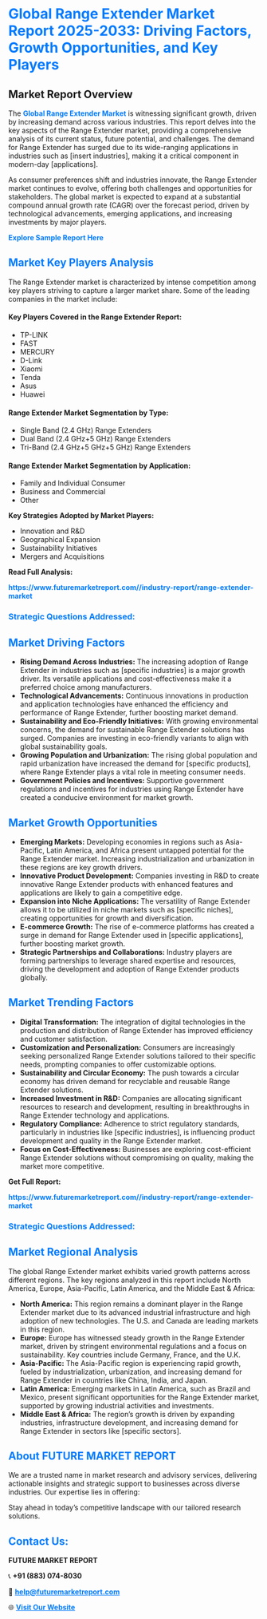 <h1 style="color: #007BFF;">Global Range Extender Market Report 2025-2033: Driving Factors, Growth Opportunities, and Key Players</h1>

<section id="overview">
<h2>Market Report Overview</h2>
<p>The <a href="https://www.futuremarketreport.com//industry-report/range-extender-market" style="color: #007BFF; text-decoration: none;"><strong>Global Range Extender Market</strong></a> is witnessing significant growth, driven by increasing demand across various industries. This report delves into the key aspects of the Range Extender market, providing a comprehensive analysis of its current status, future potential, and challenges. The demand for Range Extender has surged due to its wide-ranging applications in industries such as [insert industries], making it a critical component in modern-day [applications].</p>
<p>As consumer preferences shift and industries innovate, the Range Extender market continues to evolve, offering both challenges and opportunities for stakeholders. The global market is expected to expand at a substantial compound annual growth rate (CAGR) over the forecast period, driven by technological advancements, emerging applications, and increasing investments by major players.</p>
</section>

<section id="overview">
<p><a href="https://www.futuremarketreport.com//request-sample/reportId=76407" style="color: #007BFF; text-decoration: none;"><strong>Explore Sample Report Here</strong></a></p>
</section>

<section id="key-players">
<h2 style="color: #007BFF;">Market Key Players Analysis</h2>
<p>The Range Extender market is characterized by intense competition among key players striving to capture a larger market share. Some of the leading companies in the market include:</p>
<h4>Key Players Covered in the Range Extender Report:</h4>
<ul><li>TP-LINK</li><li>FAST</li><li>MERCURY</li><li>D-Link</li><li>Xiaomi</li><li>Tenda</li><li>Asus</li><li>Huawei</li></ul>
<h4>Range Extender Market Segmentation by Type:</h4>
<ul><li>Single Band (2.4 GHz) Range Extenders</li><li>Dual Band (2.4 GHz+5 GHz) Range Extenders</li><li>Tri-Band (2.4 GHz+5 GHz+5 GHz) Range Extenders</li></ul>

<h4>Range Extender Market Segmentation by Application:</h4>
<ul><li>Family and Individual Consumer</li><li>Business and Commercial</li><li>Other</li></ul>
<p><strong>Key Strategies Adopted by Market Players:</strong></p>
<ul>
<li>Innovation and R&D</li>
<li>Geographical Expansion</li>
<li>Sustainability Initiatives</li>
<li>Mergers and Acquisitions</li>
</ul>
</section>

<section>
<p><strong>Read Full Analysis: </strong></p><a href="https://www.futuremarketreport.com//industry-report/range-extender-market" style="color: #007BFF; text-decoration: none;"><strong>https://www.futuremarketreport.com//industry-report/range-extender-market</strong></a>
<h3 style="color: #007BFF;">Strategic Questions Addressed:</h3>
</section>

<section id="driving-factors">
<h2 style="color: #007BFF;">Market Driving Factors</h2>
<ul>
<li><strong>Rising Demand Across Industries:</strong> The increasing adoption of Range Extender in industries such as [specific industries] is a major growth driver. Its versatile applications and cost-effectiveness make it a preferred choice among manufacturers.</li>
<li><strong>Technological Advancements:</strong> Continuous innovations in production and application technologies have enhanced the efficiency and performance of Range Extender, further boosting market demand.</li>
<li><strong>Sustainability and Eco-Friendly Initiatives:</strong> With growing environmental concerns, the demand for sustainable Range Extender solutions has surged. Companies are investing in eco-friendly variants to align with global sustainability goals.</li>
<li><strong>Growing Population and Urbanization:</strong> The rising global population and rapid urbanization have increased the demand for [specific products], where Range Extender plays a vital role in meeting consumer needs.</li>
<li><strong>Government Policies and Incentives:</strong> Supportive government regulations and incentives for industries using Range Extender have created a conducive environment for market growth.</li>
</ul>
</section>

<section id="growth-opportunities">
<h2 style="color: #007BFF;">Market Growth Opportunities</h2>
<ul>
<li><strong>Emerging Markets:</strong> Developing economies in regions such as Asia-Pacific, Latin America, and Africa present untapped potential for the Range Extender market. Increasing industrialization and urbanization in these regions are key growth drivers.</li>
<li><strong>Innovative Product Development:</strong> Companies investing in R&D to create innovative Range Extender products with enhanced features and applications are likely to gain a competitive edge.</li>
<li><strong>Expansion into Niche Applications:</strong> The versatility of Range Extender allows it to be utilized in niche markets such as [specific niches], creating opportunities for growth and diversification.</li>
<li><strong>E-commerce Growth:</strong> The rise of e-commerce platforms has created a surge in demand for Range Extender used in [specific applications], further boosting market growth.</li>
<li><strong>Strategic Partnerships and Collaborations:</strong> Industry players are forming partnerships to leverage shared expertise and resources, driving the development and adoption of Range Extender products globally.</li>
</ul>
</section>

<section id="trending-factors">
<h2 style="color: #007BFF;">Market Trending Factors</h2>
<ul>
<li><strong>Digital Transformation:</strong> The integration of digital technologies in the production and distribution of Range Extender has improved efficiency and customer satisfaction.</li>
<li><strong>Customization and Personalization:</strong> Consumers are increasingly seeking personalized Range Extender solutions tailored to their specific needs, prompting companies to offer customizable options.</li>
<li><strong>Sustainability and Circular Economy:</strong> The push towards a circular economy has driven demand for recyclable and reusable Range Extender solutions.</li>
<li><strong>Increased Investment in R&D:</strong> Companies are allocating significant resources to research and development, resulting in breakthroughs in Range Extender technology and applications.</li>
<li><strong>Regulatory Compliance:</strong> Adherence to strict regulatory standards, particularly in industries like [specific industries], is influencing product development and quality in the Range Extender market.</li>
<li><strong>Focus on Cost-Effectiveness:</strong> Businesses are exploring cost-efficient Range Extender solutions without compromising on quality, making the market more competitive.</li>
</ul>
</section>

<section>
<p><strong>Get Full Report: </strong></p><a href="https://www.futuremarketreport.com//industry-report/range-extender-market" style="color: #007BFF; text-decoration: none;"><strong>https://www.futuremarketreport.com//industry-report/range-extender-market</strong></a>
<h3 style="color: #007BFF;">Strategic Questions Addressed:</h3>
</section>


<section id="regional-analysis">
<h2 style="color: #007BFF;">Market Regional Analysis</h2>
<p>The global Range Extender market exhibits varied growth patterns across different regions. The key regions analyzed in this report include North America, Europe, Asia-Pacific, Latin America, and the Middle East & Africa:</p>
<ul>
<li><strong>North America:</strong> This region remains a dominant player in the Range Extender market due to its advanced industrial infrastructure and high adoption of new technologies. The U.S. and Canada are leading markets in this region.</li>
<li><strong>Europe:</strong> Europe has witnessed steady growth in the Range Extender market, driven by stringent environmental regulations and a focus on sustainability. Key countries include Germany, France, and the U.K.</li>
<li><strong>Asia-Pacific:</strong> The Asia-Pacific region is experiencing rapid growth, fueled by industrialization, urbanization, and increasing demand for Range Extender in countries like China, India, and Japan.</li>
<li><strong>Latin America:</strong> Emerging markets in Latin America, such as Brazil and Mexico, present significant opportunities for the Range Extender market, supported by growing industrial activities and investments.</li>
<li><strong>Middle East & Africa:</strong> The region’s growth is driven by expanding industries, infrastructure development, and increasing demand for Range Extender in sectors like [specific sectors].</li>
</ul>
</section>

<footer>
<h2 style="color: #007BFF;">About FUTURE MARKET REPORT</h2>
<p>We are a trusted name in market research and advisory services, delivering actionable insights and strategic support to businesses across diverse industries. Our expertise lies in offering:</p>

<p>Stay ahead in today’s competitive landscape with our tailored research solutions.</p>

<h2 style="color: #007BFF;">Contact Us:</h2>
<p><strong>FUTURE MARKET REPORT</strong></p>
<p>📞 <strong>+91 (883) 074-8030</strong></p>
<p>📧 <strong><a href="mailto:help@futuremarketreport.com" style="color: #007BFF;">help@futuremarketreport.com</a></strong></p>
<p>🌐 <strong><a href="https://www.futuremarketreport.com/" style="color: #007BFF;">Visit Our Website</a></strong></p>
</footer>